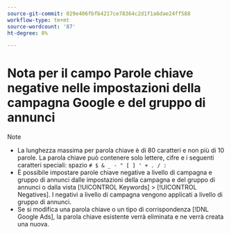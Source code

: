 ```yaml
---
source-git-commit: 029e406fbfb4217ce78364c2d1f1a6dae24ff588
workflow-type: tm+mt
source-wordcount: '87'
ht-degree: 0%

---
```

# Nota per il campo Parole chiave negative nelle impostazioni della campagna Google e del gruppo di annunci

>[!NOTE]
>
>* La lunghezza massima per parola chiave è di 80 caratteri e non più di 10 parole. La parola chiave può contenere solo lettere, cifre e i seguenti caratteri speciali: spazio `# $ & _ - " [ ] ' + . / :`
>* È possibile impostare parole chiave negative a livello di campagna e gruppo di annunci dalle impostazioni della campagna e del gruppo di annunci o dalla vista [!UICONTROL Keywords] > [!UICONTROL Negatives]. I negativi a livello di campagna vengono applicati a livello di gruppo di annunci.
>* Se si modifica una parola chiave o un tipo di corrispondenza [!DNL Google Ads], la parola chiave esistente verrà eliminata e ne verrà creata una nuova.
